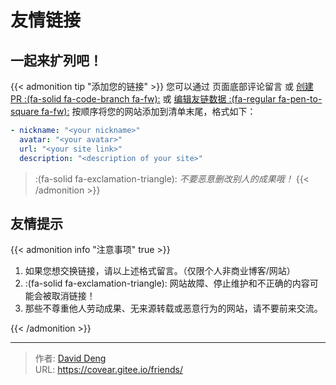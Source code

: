 # 友情链接


## 一起来扩列吧！

{{< admonition tip "添加您的链接" >}}
您可以通过 页面底部评论留言 或 [创建 PR :(fa-solid fa-code-branch fa-fw):](https://github.com/DavidDengHui/my/pulls) 或 [编辑友链数据 :(fa-regular fa-pen-to-square fa-fw):](https://github.com/DavidDengHui/my/edit/master/data/friends.yml)  按顺序将您的网站添加到清单末尾，格式如下：

```yml
- nickname: "<your nickname>"
  avatar: "<your avatar>"
  url: "<your site link>"
  description: "<description of your site>"
```

> :(fa-solid fa-exclamation-triangle): *不要恶意删改别人的成果哦！*
{{< /admonition >}}

## 友情提示

{{< admonition info "注意事项" true >}}

1. 如果您想交换链接，请以上述格式留言。（仅限个人非商业博客/网站）
2. :(fa-solid fa-exclamation-triangle): 网站故障、停止维护和不正确的内容可能会被取消链接！
3. 那些不尊重他人劳动成果、无来源转载或恶意行为的网站，请不要前来交流。

{{< /admonition >}}


---

> 作者: [David Deng](https://covear.top/)  
> URL: https://covear.gitee.io/friends/  

